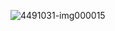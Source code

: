 






















![4491031-img000015](https://github.com/JoaoDaviRibeiro/JoaoDaviRibeiro/assets/81536521/fd56b924-a083-494b-9103-10885cb88c5c)

